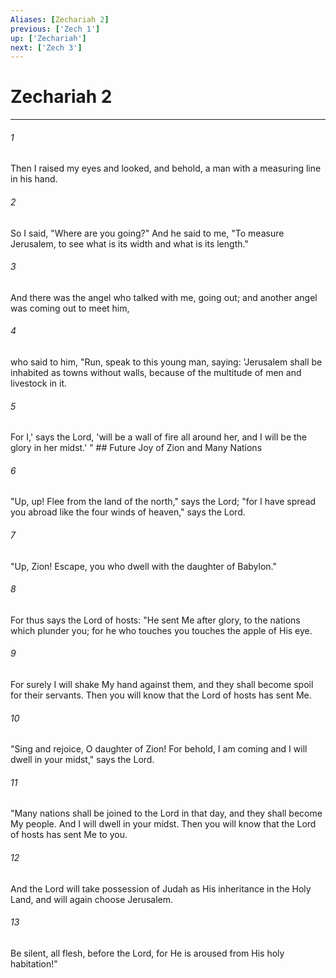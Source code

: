 ```yaml
---
Aliases: [Zechariah 2]
previous: ['Zech 1']
up: ['Zechariah']
next: ['Zech 3']
---
```

# Zechariah 2

***


###### 1 
Then I raised my eyes and looked, and behold, a man with a measuring line in his hand. 

###### 2 
So I said, "Where are you going?" And he said to me, "To measure Jerusalem, to see what is its width and what is its length." 

###### 3 
And there was the angel who talked with me, going out; and another angel was coming out to meet him, 

###### 4 
who said to him, "Run, speak to this young man, saying: 'Jerusalem shall be inhabited as towns without walls, because of the multitude of men and livestock in it. 

###### 5 
For I,' says the Lord, 'will be a wall of fire all around her, and I will be the glory in her midst.' " ## Future Joy of Zion and Many Nations 

###### 6 
"Up, up! Flee from the land of the north," says the Lord; "for I have spread you abroad like the four winds of heaven," says the Lord. 

###### 7 
"Up, Zion! Escape, you who dwell with the daughter of Babylon." 

###### 8 
For thus says the Lord of hosts: "He sent Me after glory, to the nations which plunder you; for he who touches you touches the apple of His eye. 

###### 9 
For surely I will shake My hand against them, and they shall become spoil for their servants. Then you will know that the Lord of hosts has sent Me. 

###### 10 
"Sing and rejoice, O daughter of Zion! For behold, I am coming and I will dwell in your midst," says the Lord. 

###### 11 
"Many nations shall be joined to the Lord in that day, and they shall become My people. And I will dwell in your midst. Then you will know that the Lord of hosts has sent Me to you. 

###### 12 
And the Lord will take possession of Judah as His inheritance in the Holy Land, and will again choose Jerusalem. 

###### 13 
Be silent, all flesh, before the Lord, for He is aroused from His holy habitation!"
